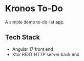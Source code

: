 # Kronos To-Do

A simple demo to-do list app.

## Tech Stack
* Angular 17 front end
* Ktor REST HTTP server back end
